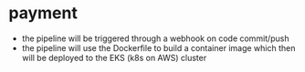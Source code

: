 # payment
- the pipeline will be triggered through a webhook on code commit/push
- the pipeline will use the Dockerfile to build a container image which then will be deployed to the EKS (k8s on AWS) cluster
